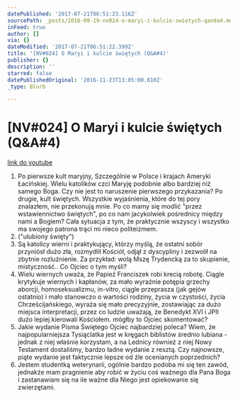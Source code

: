 ```yaml
---
datePublished: '2017-07-21T06:51:23.116Z'
sourcePath: _posts/2016-09-19-nv024-o-maryi-i-kulcie-swietych-qanda4.md
inFeed: true
author: []
via: {}
dateModified: '2017-07-21T06:51:22.399Z'
title: '[NV#024] O Maryi i kulcie świętych (Q&A#4)'
publisher: {}
description: ''
starred: false
datePublishedOriginal: '2016-11-23T13:05:00.810Z'
_type: Blurb

---
```

# \[NV\#024\] O Maryi i kulcie świętych (Q&A\#4)
[link do youtube][0]

1. Po pierwsze kult maryjny, Szczególnie w Polsce i krajach Ameryki Łacińskiej. Wielu katolików czci Maryję podobnie albo bardziej niż samego Boga. Czy nie jest to naruszenie pierwszego przykazania? Po drugie, kult świętych. Wszystkie wyjaśnienia, które do tej pory znalazłem, nie przekonują mnie. Po co mamy się modlić "przez wstawiennictwo świętych", po co nam jacykolwiek pośrednicy między nami a Bogiem? Cała sytuacja z tym, że praktycznie wszyscy i wszystko ma swojego patrona trąci mi nieco politeizmem.
2. ("ulubiony święty")
3. Są katolicy wierni i praktykujący, którzy myślą, że ostatni sobór przyniósł dużo zła, rozmydlił Kościół, odjął z dyscypliny i zezwolił na zbytnie rozluźnienie. Za przykład: wolą Mszę Trydencką za to skupienie, mistyczność.. Co Ojciec o tym myśli?
4. Wielu wiernych uważa, że Papież Franciszek robi krecią robotę. Ciągle krytykuje wiernych i kapłanów, za mało wyraźnie potępia grzechy aborcji, homoseksualizmu, in-vitro, ciągle przeprasza (jak gejów ostatnio) i mało stanowczo o wartości rodziny, życia w czystości, życia Chrześcijańskiego, wyraża się mało precyzyjnie, zostawiając za dużo miejsca interpretacji, przez co ludzie uważają, że Benedykt XVI i JPII dużo lepiej kierowali Kościołem. mógłby to Ojciec skomentować?
5. Jakie wydanie Pisma Świętego Ojciec najbardziej poleca? Wiem, że najpopularniejsza Tysiąclatka jest w kręgach biblistów średnio lubiana - jednak z niej właśnie korzystam, a na Lednicy również z niej Nowy Testament dostaliśmy, bardzo ładne wydanie z resztą. Czy najnowsze, piąte wydanie jest faktycznie lepsze od źle ocenianych poprzednich?
6. Jestem studentką weterynarii, ogólnie bardzo podoba mi się ten zawód, jednakże mam pragnienie aby robić w życiu coś ważnego dla Pana Boga i zastanawiam się na ile ważne dla Niego jest opiekowanie się zwierzętami.

[0]: https://www.youtube.com/watch?v=a84MjNYNLJM